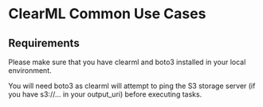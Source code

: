 # ClearML Common Use Cases

## Requirements
Please make sure that you have clearml and boto3 installed in your local environment.

You will need boto3 as clearml will attempt to ping the S3 storage server (if you have s3://... in your output_uri) before executing tasks.